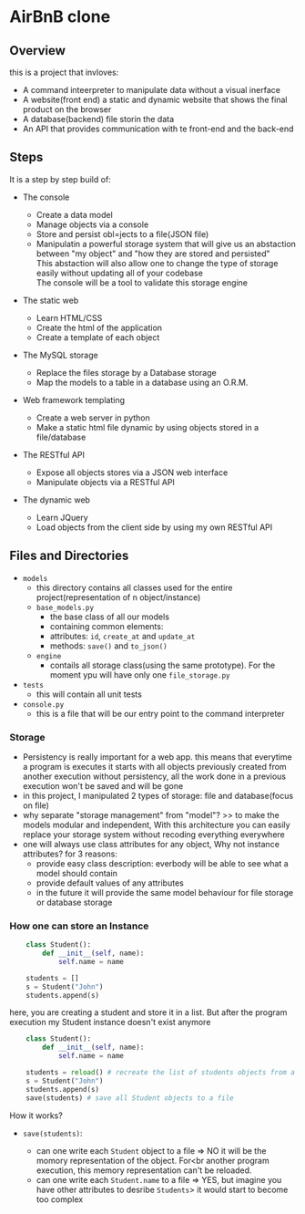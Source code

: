 # AirBnB clone

## Overview

this is a project that invloves:

- A command inteerpreter to manipulate data without a visual inerface
- A website(front end) a static and dynamic website that shows the final product on the browser
- A database(backend) file storin the data
- An API that provides communication with te front-end and the back-end

## Steps

It is a step by step build of:

- The console
  - Create a data model
  - Manage objects via a console
  - Store and persist obl=jects to a file(JSON file)
  - Manipulatin a powerful storage system that will give us an abstaction between "my object"
  and "how they are stored and persisted"<br>
  This abstaction will also allow one to change the type of storage easily without updating all of your codebase<br>
  The console will be a tool to validate this storage engine<br>

- The static web
  - Learn HTML/CSS
  - Create the html of the application
  - Create a template of each object

- The MySQL storage
  - Replace the files storage by a Database storage
  - Map the models to a table in a database using an O.R.M.

- Web framework templating
  - Create a web server in python
  - Make a static html file dynamic by using objects stored in a file/database

- The RESTful API
  - Expose all objects stores via a JSON web interface
  - Manipulate objects via a RESTful API

- The dynamic web
  - Learn JQuery
  - Load objects from the client side by using my own RESTful API

## Files and Directories

- ```models```
  - this directory contains all classes used for the entire project(representation of n object/instance)
  - ```base_models.py```
    - the base class of all our models
    - containing common elements:
    - attributes: ```id```, ```create_at``` and ```update_at```
    - methods: ```save()``` and ```to_json()```
  - ```engine```
    - contails all storage class(using the same prototype). For the moment ypu will have only one ```file_storage.py```
- ```tests```
  - this will contain all unit tests
- ```console.py```
  - this is a file that will be our entry point to the command interpreter

### Storage

- Persistency is really important for a web app. this means that everytime a program is executes it starts with all objects previously created from another execution without persistency, all the work done in a previous execution won't be saved and will be gone<br>
- in this project, I manipulated 2 types of storage: file and database(focus on file)
- why separate "storage management" from "model"? >> to make the models modular and independent, With this architecture you can easily replace your storage system without recoding everything everywhere
- one will always use class attributes for any object, Why not instance attributes? for 3 reasons:
  - provide easy class description: everbody will be able to see what a model should contain
  - provide default values of any attributes
  - in the future it will provide the same model behaviour for file storage or database storage

### How one can store an Instance

``` py
    class Student():
        def __init__(self, name):
            self.name = name

    students = []
    s = Student("John")
    students.append(s)
```

here, you are creating a student and store it in a list. But after the program execution my Student instance doesn't exist anymore<br>

``` py
    class Student():
        def __init__(self, name):
            self.name = name

    students = reload() # recreate the list of students objects from a file
    s = Student("John")
    students.append(s)
    save(students) # save all Student objects to a file

```

How it works?<br>

- ``` save(students) ```:

  - can one write each ```Student``` object to a file => NO it will be the momory representation of the object. For<br another program execution, this memory representation can't be reloaded.
  - can one write each ```Student.name``` to a file => YES, but imagine you have other attributes to desribe ```Students```> it would start to become too complex
